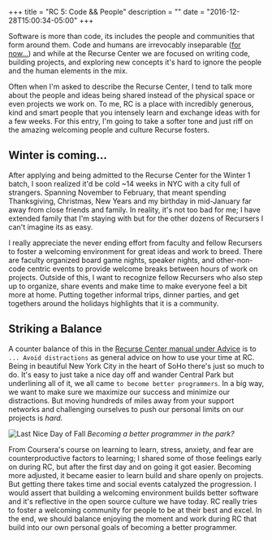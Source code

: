 +++
title = "RC 5: Code && People"
description = ""
date = "2016-12-28T15:00:34-05:00"
+++

Software is more than code, its includes the people and communities that form around them. Code and humans are irrevocably inseparable ([for now...](http://www.nytimes.com/2016/12/14/magazine/the-great-ai-awakening.html)) and while at the Recurse Center we are focused on writing code, building projects, and exploring new concepts it's hard to ignore the people and the human elements in the mix.

Often when I'm asked to describe the Recurse Center, I tend to talk more about the people and ideas being shared
instead of the physical space or even projects we work on. To me, RC is a place with incredibly generous, kind and smart people that you intensely learn and exchange ideas with for a few weeks. For this entry, I'm going to take a softer tone and just riff on the amazing welcoming people and culture Recurse fosters.

Winter is coming...
---

After applying and being admitted to the Recurse Center for the Winter 1 batch, I soon realized it'd be cold  ~14  weeks in NYC with a city full of strangers. Spanning November to February, that meant spending Thanksgiving, Christmas, New Years and my birthday in mid-January far away from close friends and family. In reality, it's not too bad for me; I have extended family that I'm staying with but for the other dozens of Recursers I can't imagine its as easy.

I really appreciate the never ending effort from faculty and fellow Recursers to foster a welcoming environment for great ideas and work to breed. There are faculty organized board game nights, speaker nights, and other-non-code centric events to provide welcome breaks between hours of work on projects. Outside of this, I want to recognize fellow Recursers who also step up to organize, share events and make time to make everyone feel a bit more at home. Putting together informal trips, dinner parties, and get togethers around the holidays highlights that it is a community.

Striking a Balance
---
A counter balance of this in the [Recurse Center manual under Advice](https://www.recurse.com/manual#sec-advice) is to `... Avoid distractions` as general advice on how to use your time at RC. Being in beautiful New York City in the heart of SoHo there's just so much to do. It's easy to just take a nice day off and wander Central Park but underlining all of it, we all came `to become better programmers`. In a big way, we want to make sure we maximize our success and minimize our distractions. But moving hundreds of miles away from your support networks and challenging ourselves to push our personal limits on our projects is _hard_.

![Last Nice Day of Fall](https://lh3.googleusercontent.com/ROV1TFNebjcqibhmnGgWDOYXLIPI0HEqJ6wSaSlIuI0-iRzip74dlqHLQm517rBZrbFNDJMipGah3Thmot6icbElFrKVnAe_OIPVZt4TZTi4Yas3l6eH4JIXgtLPbuAVAMW9bVdAxXIVXUUrlitwQodx9qXV9ZUt_ZECnws3ExJWraI67emNnO_QfANf57E_Pb1zgMZBE0vg2L14xzsDaoZHVUefX-pnQ09dGUGIS0GbKLYUvdNrzvTthu3xhyCtDg4qiPjMRvEuZLDjl-pSXrcohJnBQsxQLpvr7FG2SUPHGkggUN8LJwmImV7aRj4wG0c6jp6MHx9D392zrMe4rgb0jC3i19Fwr5_Y9c_n2btFwgSjiGjXPeKW-qhQFU-CLBsrkHZ5Ah83XLGJDq3n7lmrL0sud1P_QZjs19RmTYttQQCCToWCLtJDyD0_whHrpj2kd19lRD70FKjVaCyCVv9M_fAtoBHeEHtPZEWJHEOELj9QKi0-Ekqyxl12FXZ-oHvmlLgv1-4LLsD3Knfd6F-rFMV15lYS20et5WWc3SnKW_gtGURyNY21wM4aBZeaLiWrjmu7d66ttCWf32BasiSMD4PyYo52Z8DgGqkqIs4cQa0XOJQbJEwcB1_-b7fEW3nXaeY1o9aXmyreoGj1xPaiMBgpx8XUT1VRlbvQrDk=w1804-h1352-no)
_Becoming a better programmer in the park?_

From Coursera's course on learning to learn, stress, anxiety, and fear are counterproductive factors to learning; I shared some of those feelings early on during RC, but after the first day and on going it got easier. Becoming more adjusted, it became easier to learn build and share openly on projects. But getting there takes time and social events catalyzed the progression. I would assert that building a welcoming environment builds better software and it's reflective in the open source culture we have today. RC really tries to foster a welcoming community for people to be at their best and excel. In the end, we should balance enjoying the moment and work during RC that build into our own personal goals of becoming a better programmer.



